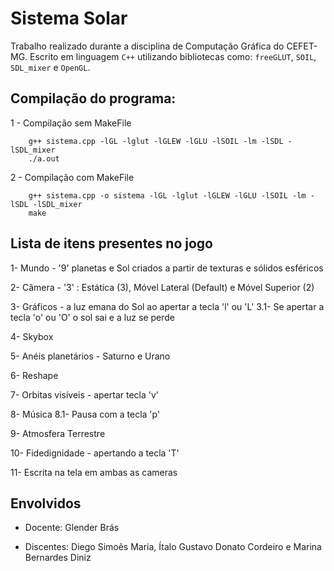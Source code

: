Sistema Solar
======

Trabalho realizado durante a disciplina de Computação Gráfica do CEFET-MG. Escrito em linguagem `C++` utilizando bibliotecas como: `freeGLUT`, `SOIL`, `SDL_mixer` e `OpenGL`.



Compilação do programa:
------
1 - Compilação sem MakeFile 
```
    g++ sistema.cpp -lGL -lglut -lGLEW -lGLU -lSOIL -lm -lSDL -lSDL_mixer
    ./a.out
```

2 - Compilação com MakeFile
```
    g++ sistema.cpp -o sistema -lGL -lglut -lGLEW -lGLU -lSOIL -lm -lSDL -lSDL_mixer
    make
```


Lista de itens presentes no jogo
------

1- Mundo - '9' planetas e Sol criados a partir de texturas e sólidos esféricos

2- Câmera - '3' : Estática (3), Móvel Lateral (Default) e Móvel Superior (2)

3- Gráficos - a luz emana do Sol ao apertar a tecla 'l' ou 'L' 
    3.1- Se apertar a tecla 'o' ou 'O' o sol sai e a luz se perde

4- Skybox 

5- Anéis planetários - Saturno e Urano

6- Reshape 

7- Orbitas visíveis - apertar tecla 'v'

8- Música
    8.1- Pausa com a tecla 'p'

9- Atmosfera Terrestre 

10- Fidedignidade - apertando a tecla 'T'

11- Escrita na tela em ambas as cameras

Envolvidos
------
- Docente: Glender Brás

- Discentes: Diego Simoẽs Maria, Ítalo Gustavo Donato Cordeiro e Marina Bernardes Diniz
